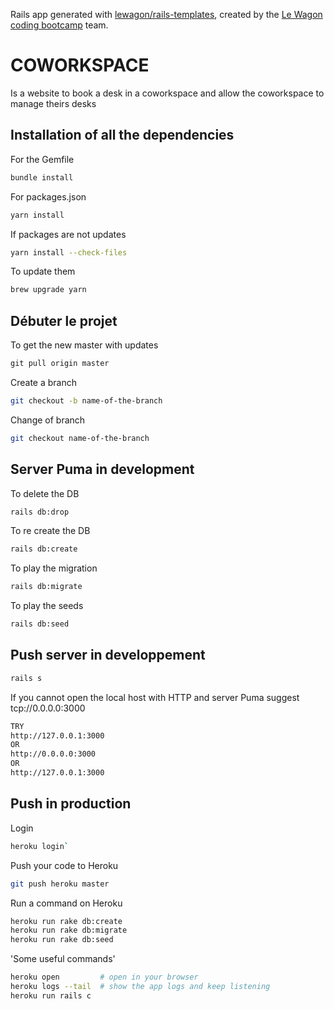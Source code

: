 Rails app generated with [lewagon/rails-templates](https://github.com/lewagon/rails-templates), created by the [Le Wagon coding bootcamp](https://www.lewagon.com) team.


# COWORKSPACE 
Is a website to book a desk in a coworkspace and allow the coworkspace to manage theirs desks


## Installation of all the dependencies 

For the Gemfile
```bash
bundle install
```

For packages.json
```bash
yarn install
```

If packages are not updates
```bash
yarn install --check-files
```

To update them
```bash
brew upgrade yarn
```

## Débuter le projet 

To get the new master with updates
```ruby
git pull origin master
```

Create a branch 
```bash
git checkout -b name-of-the-branch
```

Change of branch
```bash
git checkout name-of-the-branch
```

## Server Puma in development 

To delete the DB
```bash
rails db:drop
```

To re create the DB
```bash
rails db:create
```

To play the migration 
```bash
rails db:migrate
```

To play the seeds
```bash
rails db:seed
```

## Push server in developpement

```bash
rails s
```

If you cannot open the local host with HTTP and server Puma suggest
tcp://0.0.0.0:3000

```bash
TRY 
http://127.0.0.1:3000
OR 
http://0.0.0.0:3000
OR
http://127.0.0.1:3000
```

## Push in production

Login
```bash
heroku login`
```

Push your code to Heroku
```bash
git push heroku master
```

Run a command on Heroku
```bash
heroku run rake db:create
heroku run rake db:migrate
heroku run rake db:seed
```

'Some useful commands'
```bash
heroku open         # open in your browser
heroku logs --tail  # show the app logs and keep listening
heroku run rails c
```
